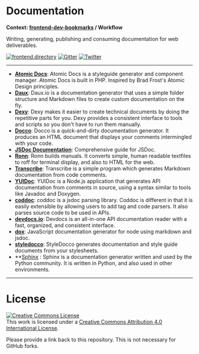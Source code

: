 # Documentation

**Context: [frontend-dev-bookmarks](../README.md) / Workflow**

Writing, generating, publishing and consuming documentation for web deliverables.

[![frontend.directory](https://img.shields.io/badge/frontend-directory-blue.svg?style=flat-square)](http://frontend.directory/)
[![Gitter](https://img.shields.io/gitter/room/dypsilon/frontend-dev-bookmarks.svg?style=flat-square&maxAge=2592000)](https://gitter.im/dypsilon/frontend-dev-bookmarks)
[![Twitter](https://img.shields.io/badge/follow-twitter-55acee.svg?style=flat-square)](https://twitter.com/FrontendDir)

-----------------------------------------
+ **[Atomic Docs](http://atomicdocs.io/)**: Atomic Docs is a styleguide generator and component manager. Atomic Docs is built in PHP. Inspired by Brad Frost's Atomic Design principles.
+ **[Daux](http://daux.io/)**: Daux.io is a documentation generator that uses a simple folder structure and Markdown files to create custom documentation on the fly.
+ **[Dexy](http://www.dexy.it/)**: Dexy makes it easier to create technical documents by doing the repetitive parts for you. Dexy provides a consistent interface to tools and scripts so you don't have to run them manually.
+ **[Docco](http://jashkenas.github.io/docco/)**: Docco is a quick-and-dirty documentation generator. It produces an HTML document that displays your comments intermingled with your code.
+ **[JSDoc Documentation](http://usejsdoc.org/)**: Comprehensive guide for JSDoc.
+ **[Ronn](https://github.com/rtomayko/ronn)**: Ronn builds manuals. It converts simple, human readable textfiles to roff for terminal display, and also to HTML for the web.
+ **[Transcribe](https://github.com/plaid/transcribe)**: Transcribe is a simple program which generates Markdown documentation from code comments.
+ **[YUIDoc](http://yui.github.io/yuidoc/)**: YUIDoc is a Node.js application that generates API documentation from comments in source, using a syntax similar to tools like Javadoc and Doxygen.
+ **[coddoc](http://doug-martin.github.io/coddoc/)**: coddoc is a jsdoc parsing library. Coddoc is different in that it is easily extensible by allowing users to add tag and code parsers. It also parses source code to be used in APIs.
+ **[devdocs.io](http://devdocs.io/)**: Devdocs is an all-in-one API documentation reader with a fast, organized, and consistent interface.
+ **[dox](https://github.com/visionmedia/dox)**: JavaScript documentation generator for node using markdown and jsdoc.
+ **[styledocco](http://jacobrask.github.io/styledocco/)**: StyleDocco generates documentation and style guide documents from your stylesheets.
+ **[Sphinx](http://www.sphinx-doc.org/en/stable/) : Sphinx is a documentation generator written and used by the Python community. It is written in Python, and also used in other environments.


------------------

# License

<a rel="license" href="http://creativecommons.org/licenses/by/4.0/"><img alt="Creative Commons License" style="border-width:0" src="https://i.creativecommons.org/l/by/4.0/88x31.png" /></a><br />This work is licensed under a <a rel="license" href="http://creativecommons.org/licenses/by/4.0/">Creative Commons Attribution 4.0 International License</a>.

Please provide a link back to this repository. This is not necessary for GitHub forks.
